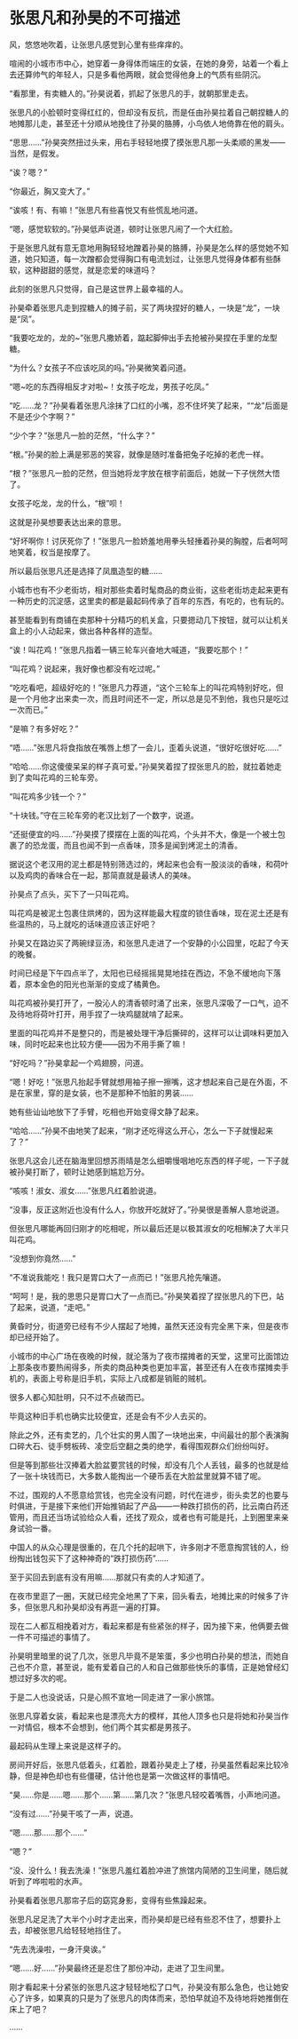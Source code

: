 # 张思凡和孙昊的不可描述

风，悠悠地吹着，让张思凡感觉到心里有些痒痒的。

喧闹的小城市市中心，她穿着一身得体而端庄的女装，在她的身旁，站着一个看上去还算帅气的年轻人，只是多看他两眼，就会觉得他身上的气质有些阴沉。

“看那里，有卖糖人的。”孙昊说着，抓起了张思凡的手，就朝那里走去。

张思凡的小脸顿时变得红红的，但却没有反抗，而是任由孙昊拉着自己朝捏糖人的地摊那儿走，甚至还十分顺从地挽住了孙昊的胳膊，小鸟依人地倚靠在他的肩头。

“思思……”孙昊突然扭过头来，用右手轻轻地摸了摸张思凡那一头柔顺的黑发——当然，是假发。

“诶？嗯？”

“你最近，胸又变大了。”

“诶咳！有、有嘛！”张思凡有些喜悦又有些慌乱地问道。

“嗯，感觉软软的。”孙昊低声说道，顿时让张思凡闹了一个大红脸。

于是张思凡就有意无意地用胸轻轻地蹭着孙昊的胳膊，孙昊是怎么样的感觉她不知道，她只知道，每一次蹭都会觉得胸口有电流划过，让张思凡觉得身体都有些酥软，这种甜甜的感觉，就是恋爱的味道吗？

此刻的张思凡只觉得，自己是这世界上最幸福的人。

孙昊牵着张思凡走到捏糖人的摊子前，买了两块捏好的糖人，一块是“龙”，一块是“凤”。

“我要吃龙的，龙的~”张思凡撒娇着，踮起脚伸出手去抢被孙昊捏在手里的龙型糖。

“为什么？女孩子不应该吃凤的吗。”孙昊微笑着问道。

“嗯~吃的东西得相反才对啦~！女孩子吃龙，男孩子吃凤。”

“吃……龙？”孙昊看着张思凡涂抹了口红的小嘴，忍不住坏笑了起来，““龙”后面是不是还少个字啊？”

“少个字？”张思凡一脸的茫然，“什么字？”

“根。”孙昊的脸上满是邪恶的笑容，就像是随时准备把兔子吃掉的老虎一样。

“根？”张思凡一脸的茫然，但当她将龙字放在根字前面后，她就一下子恍然大悟了。

女孩子吃龙，龙的什么，“根”呗！

这就是孙昊想要表达出来的意思。

“好坏啊你！讨厌死你了！”张思凡一脸娇羞地用拳头轻捶着孙昊的胸膛，后者呵呵地笑着，权当是按摩了。

所以最后张思凡还是选择了凤凰造型的糖……

小城市也有不少老街坊，相对那些卖着时髦商品的商业街，这些老街坊走起来更有一种历史的沉淀感，这里卖的都是最起码传承了百年的东西，有吃的，也有玩的。

甚至能看到有商铺在卖那种十分精巧的机关盒，只要摁动几下按钮，就可以让机关盒上的小人动起来，做出各种各样的造型。

“诶！叫花鸡！”张思凡指着一辆三轮车兴奋地大喊道，“我要吃那个！”

“叫花鸡？说起来，我好像也都没有吃过呢。”

“吃吃看吧，超级好吃的！”张思凡力荐道，“这个三轮车上的叫花鸡特别好吃，但是一个月他才出来卖一次，而且时间还不一定，所以总是见不到他，我也只是吃过一次而已。”

“是嘛？有多好吃？”

“唔……”张思凡将食指放在嘴唇上想了一会儿，歪着头说道，“很好吃很好吃……”

“哈哈……你这傻傻呆呆的样子真可爱。”孙昊笑着捏了捏张思凡的脸，就拉着她走到了卖叫花鸡的三轮车旁。

“叫花鸡多少钱一个？”

“十块钱。”守在三轮车旁的老汉比划了一个数字，说道。

“还挺便宜的吗……”孙昊摸了摸摆在上面的叫花鸡，个头并不大，像是一个被土包裹了的恐龙蛋，而且也闻不到一点香味，顶多是闻到烤泥土的清香。

据说这个老汉用的泥土都是特别筛选过的，烤起来也会有一股淡淡的香味，和荷叶以及鸡肉的香味合在一起，那简直就是最诱人的美味。

孙昊点了点头，买下了一只叫花鸡。

叫花鸡是被泥土包裹住烘烤的，因为这样能最大程度的锁住香味，现在泥土还是有些温热的，马上就吃的话味道应该正好吧？

孙昊又在路边买了两碗绿豆汤，和张思凡走进了一个安静的小公园里，吃起了今天的晚餐。

时间已经是下午四点半了，太阳也已经摇摇晃晃地挂在西边，不急不缓地向下落着，原本金色的阳光也渐渐的变成了橘黄色。

叫花鸡被孙昊打开了，一股沁人的清香顿时涌了出来，张思凡深吸了一口气，迫不及待地将荷叶打开，用手捏了一块鸡腿就啃了起来。

里面的叫花鸡并不是整只的，而是被处理干净后撕碎的，这样可以让调味料更加入味，同时吃起来也比较方便——因为不用手撕了嘛！

“好吃吗？”孙昊拿起一个鸡翅膀，问道。

“嗯！好吃！”张思凡抬起手臂就想用袖子擦一擦嘴，这才想起来自己是在外面，不是在家里，穿的是女装，也不是那种不怕脏的男装……

她有些讪讪地放下了手臂，吃相也开始变得文静了起来。

“哈哈……”孙昊不由地笑了起来，“刚才还吃得这么开心，怎么一下子就慢起来了？”

张思凡这会儿还在脑海里回想苏雨晴是怎么细嚼慢咽地吃东西的样子呢，一下子就被孙昊打断了，顿时让她感到尴尬万分。

“咳咳！淑女、淑女……”张思凡红着脸说道。

“没事，反正这附近也没有什么人，你放开吃就好了。”孙昊很是善解人意地说道。

但张思凡哪能再回归刚才的吃相呢，所以最后还是以极其淑女的吃相解决了大半只叫花鸡。

“没想到你竟然……”

“不准说我能吃！我只是胃口大了一点而已！”张思凡抢先嚷道。

“呵呵！是，我的思思只是胃口大了一点而已。”孙昊笑着捏了捏张思凡的下巴，站了起来，说道，“走吧。”

黄昏时分，街道旁已经有不少人摆起了地摊，虽然天还没有完全黑下来，但是夜市却已经开始了。

小城市的中心广场在夜晚的时候，就沦落为了夜市摆摊者的天堂，这里可比面馆边上那条夜市要热闹得多，所卖的商品种类也更加丰富，甚至还有人在夜市摆摊卖手机的，表面上号称是旧手机，实际上八成都是销赃的贼机。

很多人都心知肚明，只不过不点破而已。

毕竟这种旧手机也确实比较便宜，还是会有不少人去买的。

除此之外，还有卖艺的，几个壮实的男人围了一块地出来，中间最壮的那个表演胸口碎大石、徒手劈板砖、凌空后空翻之类的绝学，看得围观群众们纷纷叫好。

但是等到那些壮汉捧着大脸盆要赏钱的时候，却没有几个人丢钱，最多的也就是给了一张十块钱而已，大多数人能掏出一个硬币丢在大脸盆里就算不错了呢。

不过，围观的人不愿意给赏钱，也完全没有问题，时代在进步，街头卖艺的也要与时俱进，于是接下来他们开始推销起了产品——一种跌打损伤的药，比云南白药还管用，而且还当场试验给众人看，还找了观众，或者也有可能是托，上到圈里来亲身试验一番。

中国人的从众心理是很重的，在几个托的起哄下，许多刚才不愿意掏赏钱的人，纷纷掏出钱包买下了这种神奇的“跌打损伤药”……

至于买回去到底有没有用嘛……那就只有卖的人才知道了。

在夜市里逛了一圈，天就已经完全地黑了下来，回头看去，地摊比来的时候多了许多，但张思凡和孙昊却没有再逛一遍的打算。

现在二人都互相挽着对方，看起来都是有些紧张的样子，因为接下来，他俩要去做一件不可描述的事情了。

孙昊明里暗里的说了几次，张思凡毕竟不是笨蛋，多少也明白孙昊的想法，而她自己也不介意，甚至说，能有爱着自己的人和自己做那些快乐的事情，正是她曾经幻想过好多次的呢。

于是二人也没说话，只是心照不宣地一同走进了一家小旅馆。

张思凡穿着女装，看起来也是漂亮大方的模样，其他人顶多也只是将她和孙昊当作一对情侣，根本不会想到，他们两个其实都是男孩子。

最起码从生理上来说是这样子的。

房间开好后，张思凡低着头，红着脸，跟着孙昊走上了楼，孙昊虽然看起来比较冷静，但是神色却也有些僵硬，估计他也是第一次做这样的事情吧。

“昊……你是……嗯……那个……第……第几次？”张思凡轻咬着嘴唇，小声地问道。

“没有过……”孙昊干咳了一声，说道。

“嗯……那……那个……”

“嗯？”

“没、没什么！我去洗澡！”张思凡羞红着脸冲进了旅馆内简陋的卫生间里，随后就听到了哗啦啦的水声。

孙昊看着张思凡那帘子后的窈窕身影，变得有些焦躁起来。

张思凡足足洗了大半个小时才走出来，而孙昊却是已经有些忍不住了，想要扑上去，却被张思凡给轻轻地挡住了。

“先去洗澡啦，一身汗臭诶。”

“嗯……好……”孙昊最终还是忍住了那份冲动，走进了卫生间里。

刚才看起来十分紧张的张思凡这才轻轻地松了口气，孙昊没有那么急色，也让她安心了许多，如果真的只是为了张思凡的肉体而来，恐怕早就迫不及待地将她推倒在床上了吧？

……

